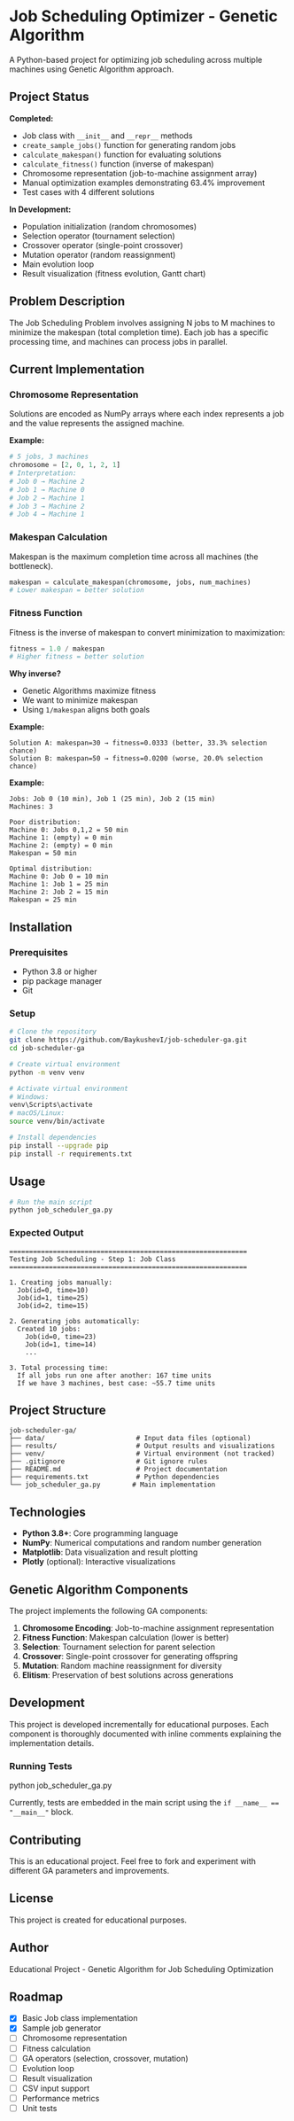 # Job Scheduling Optimizer - Genetic Algorithm

A Python-based project for optimizing job scheduling across multiple machines using Genetic Algorithm approach.

## Project Status

**Completed:**
- Job class with `__init__` and `__repr__` methods
- `create_sample_jobs()` function for generating random jobs
- `calculate_makespan()` function for evaluating solutions
- `calculate_fitness()` function (inverse of makespan)
- Chromosome representation (job-to-machine assignment array)
- Manual optimization examples demonstrating 63.4% improvement
- Test cases with 4 different solutions

**In Development:**
- Population initialization (random chromosomes)
- Selection operator (tournament selection)
- Crossover operator (single-point crossover)
- Mutation operator (random reassignment)
- Main evolution loop
- Result visualization (fitness evolution, Gantt chart)

## Problem Description
The Job Scheduling Problem involves assigning N jobs to M machines to minimize the makespan (total completion time). Each job has a specific processing time, and machines can process jobs in parallel.

## Current Implementation

### Chromosome Representation

Solutions are encoded as NumPy arrays where each index represents a job and the value represents the assigned machine.

**Example:**
```python
# 5 jobs, 3 machines
chromosome = [2, 0, 1, 2, 1]
# Interpretation:
# Job 0 → Machine 2
# Job 1 → Machine 0
# Job 2 → Machine 1
# Job 3 → Machine 2
# Job 4 → Machine 1
```

### Makespan Calculation

Makespan is the maximum completion time across all machines (the bottleneck).
```python
makespan = calculate_makespan(chromosome, jobs, num_machines)
# Lower makespan = better solution
```

### Fitness Function

Fitness is the inverse of makespan to convert minimization to maximization:
```python
fitness = 1.0 / makespan
# Higher fitness = better solution
```

**Why inverse?**
- Genetic Algorithms maximize fitness
- We want to minimize makespan
- Using `1/makespan` aligns both goals

**Example:**
```
Solution A: makespan=30 → fitness=0.0333 (better, 33.3% selection chance)
Solution B: makespan=50 → fitness=0.0200 (worse, 20.0% selection chance)
```

**Example:**
```
Jobs: Job 0 (10 min), Job 1 (25 min), Job 2 (15 min)
Machines: 3

Poor distribution:
Machine 0: Jobs 0,1,2 = 50 min
Machine 1: (empty) = 0 min
Machine 2: (empty) = 0 min
Makespan = 50 min

Optimal distribution:
Machine 0: Job 0 = 10 min
Machine 1: Job 1 = 25 min
Machine 2: Job 2 = 15 min
Makespan = 25 min
```

## Installation

### Prerequisites
- Python 3.8 or higher
- pip package manager
- Git

### Setup
```bash
# Clone the repository
git clone https://github.com/BaykushevI/job-scheduler-ga.git
cd job-scheduler-ga

# Create virtual environment
python -m venv venv

# Activate virtual environment
# Windows:
venv\Scripts\activate
# macOS/Linux:
source venv/bin/activate

# Install dependencies
pip install --upgrade pip
pip install -r requirements.txt
```

## Usage
```bash
# Run the main script
python job_scheduler_ga.py
```

### Expected Output
```
============================================================
Testing Job Scheduling - Step 1: Job Class
============================================================

1. Creating jobs manually:
  Job(id=0, time=10)
  Job(id=1, time=25)
  Job(id=2, time=15)

2. Generating jobs automatically:
  Created 10 jobs:
    Job(id=0, time=23)
    Job(id=1, time=14)
    ...

3. Total processing time:
  If all jobs run one after another: 167 time units
  If we have 3 machines, best case: ~55.7 time units
```

## Project Structure
```
job-scheduler-ga/
├── data/                       # Input data files (optional)
├── results/                    # Output results and visualizations
├── venv/                       # Virtual environment (not tracked)
├── .gitignore                  # Git ignore rules
├── README.md                   # Project documentation
├── requirements.txt            # Python dependencies
└── job_scheduler_ga.py        # Main implementation
```

## Technologies
- **Python 3.8+**: Core programming language
- **NumPy**: Numerical computations and random number generation
- **Matplotlib**: Data visualization and result plotting
- **Plotly** (optional): Interactive visualizations

## Genetic Algorithm Components
The project implements the following GA components:

1. **Chromosome Encoding**: Job-to-machine assignment representation
2. **Fitness Function**: Makespan calculation (lower is better)
3. **Selection**: Tournament selection for parent selection
4. **Crossover**: Single-point crossover for generating offspring
5. **Mutation**: Random machine reassignment for diversity
6. **Elitism**: Preservation of best solutions across generations

## Development
This project is developed incrementally for educational purposes. Each component is thoroughly documented with inline comments explaining the implementation details.

### Running Tests
python job_scheduler_ga.py


Currently, tests are embedded in the main script using the `if __name__ == "__main__"` block.

## Contributing

This is an educational project. Feel free to fork and experiment with different GA parameters and improvements.

## License

This project is created for educational purposes.

## Author

Educational Project - Genetic Algorithm for Job Scheduling Optimization

## Roadmap

- [x] Basic Job class implementation
- [x] Sample job generator
- [ ] Chromosome representation
- [ ] Fitness calculation
- [ ] GA operators (selection, crossover, mutation)
- [ ] Evolution loop
- [ ] Result visualization
- [ ] CSV input support
- [ ] Performance metrics
- [ ] Unit tests